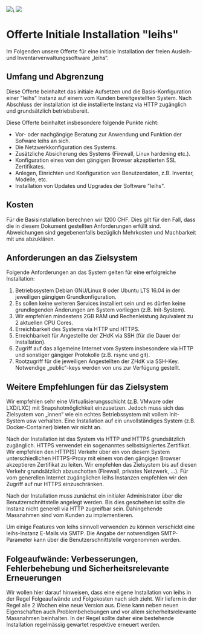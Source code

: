 ![](1.png)\ ![](zhdk.png)


# Offerte Initiale Installation "leihs"

Im Folgenden unsere Offerte für eine initiale Installation der freien Ausleih- und Inventarverwaltungssoftware „leihs“.


## Umfang und Abgrenzung

Diese Offerte beinhaltet das initiale Aufsetzen und die Basis-Konfiguration einer "leihs"  Instanz auf einem vom Kunden bereitgestellten System. Nach Abschluss der installation ist die installierte Instanz via HTTP zugänglich und grundsätzlich betriebsbereit.

Diese Offerte beinhaltet insbesondere folgende Punkte nicht:

* Vor- oder nachgängige Beratung zur Anwendung und Funktion der Sofware leihs an sich.
* Die Netzwerkkonfiguration des Systems.
* Zusätzliche Absicherung des Systems (Firewall, Linux hardening etc.).
* Konfiguration eines von den gängigen Browser akzeptierten SSL Zertifikates.
* Anlegen, Einrichten und Konfiguration von Benutzerdaten, z.B. Inventar, Modelle, etc.
* Installation von Updates und Upgrades der Software "leihs".


## Kosten

Für die Basisinstallation berechnen wir 1200 CHF. Dies gilt für den Fall, dass die in diesem Dokument gestellten Anforderungen erfüllt sind. Abweichungen sind gegebenenfalls bezüglich Mehrkosten und Machbarkeit mit uns abzuklären.


## Anforderungen an das Zielsystem

Folgende Anforderungen an das System gelten für eine erfolgreiche Installation:

1.	Betriebssystem Debian GNU/Linux 8 oder Ubuntu LTS 16.04 in der jeweiligen gängigen Grundkonfiguration.
2.	Es sollen keine weiteren Services installiert sein und es dürfen keine grundlegenden Änderungen am System vorliegen (z.B. Init-System).
3.	Wir empfehlen mindestens 2GB RAM und Rechenleistung äquivalent zu 2 aktuellen CPU Cores.
4.	Erreichbarkeit des Systems via HTTP und HTTPS.
5.	Erreichbarkeit für Angestellte der ZHdK via SSH (für die Dauer der Installation).
6.	Zugriff auf das allgemeine Internet vom System insbesondere via HTTP und sonstiger gängiger Protokolle (z.B. rsync und git).
7.	Rootzugriff für die jeweiligen Angestellten der ZHdK via SSH-Key. Notwendige „public“-keys werden von uns zur Verfügung gestellt.


## Weitere Empfehlungen für das Zielsystem

Wir empfehlen sehr eine Virtualisierungsschicht (z.B. VMware oder LXD/LXC) mit Snapshotmöglichkeit einzusetzen. Jedoch muss sich das Zielsystem von „innen“ wie ein echtes Betriebssystem mit vollem Init-System usw verhalten. Eine Installation auf ein unvollständiges System (z.B. Docker-Container) bieten wir nicht an.

Nach der Installation ist das System via HTTP und HTTPS grundsätzlich zugänglich. HTTPS verwendet ein sogenanntes selbstsigniertes Zertifikat. Wir empfehlen den HTTP(S) Verkehr über ein von diesem System unterschiedlichen HTTPS-Proxy mit einem von den gängigen Browser akzeptieren Zertifikat zu leiten. Wir empfehlen das Zielsystem bis auf diesen Verkehr grundsätzlich abzuschotten (Firewall, privates Netzwerk, ...). Für vom generellen Internet zugänglichen leihs Instanzen empfehlen wir den Zugriff auf nur HTTPS einzuschränken.

Nach der Installation muss zunächst ein initialer Administrator über die Benutzerschnittstelle angelegt werden. Bis dies geschehen ist sollte die Instanz nicht generell via HTTP zugreifbar sein.
Dahingehende Massnahmen sind vom Kunden zu implementieren.

Um einige Features von leihs sinnvoll verwenden zu können verschickt eine leihs-Instanz E-Mails via SMTP. Die Angabe der notwendigen SMTP-Parameter kann über die Benutzerschnittstelle vorgenommen werden.


## Folgeaufwände: Verbesserungen, Fehlerbehebung und Sicherheitsrelevante Erneuerungen

Wir wollen hier darauf hinweisen, dass eine eigene Installation von leihs in der Regel Folgeaufwände und Folgekosten nach sich zieht. Wir liefern in der Regel alle 2 Wochen eine neue Version aus. Diese kann neben neuen Eigenschaften auch Problembehebungen und vor allem sicherheitsrelevante Massnahmen beinhalten. In der Regel sollte daher eine bestehende Installation regelmässig gewartet respektive erneuert werden.
